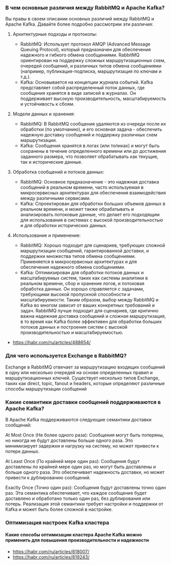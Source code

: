 ### В чем основные различия между RabbitMQ и Apache Kafka?

Вы правы в своем описании основных различий между RabbitMQ и Apache Kafka. Давайте более подробно рассмотрим эти
различия:

1. Архитектурные подходы и протоколы:

    * RabbitMQ: Использует протокол AMQP (Advanced Message Queuing Protocol), который предназначен для обеспечения
      надежного
      и
      гибкого обмена сообщениями. RabbitMQ ориентирован на поддержку сложных маршрутизационных схем, очередей сообщений,
      и
      различных типов обмена сообщениями (например, публикация-подписка, маршрутизация по ключам и т.д.).
    * Kafka: Основывается на концепции журнала событий. Kafka представляет собой распределенный поток данных, где
      сообщения
      хранятся в виде записей в журналах. Он поддерживает высокую производительность, масштабируемость и устойчивость к
      сбоям.

2. Модели данных и хранения:

    * RabbitMQ: В RabbitMQ сообщения удаляются из очереди после их обработки (по умолчанию), и его основная задача -
      обеспечить надежную доставку сообщений и поддержку различных схем маршрутизации.
    * Kafka: Сообщения хранятся в логах (или топиках) и могут быть сохранены в течение определенного времени или до
      достижения
      заданного размера, что позволяет обрабатывать как текущие, так и исторические данные.

3. Обработка сообщений и потоков данных:

    * RabbitMQ: Основное предназначение - это надежная доставка сообщений в реальном времени, часто используемая в
      микросервисных архитектурах для обеспечения взаимодействия между различными сервисами.
    * Kafka: Спроектирован для обработки больших объемов данных в реальном времени, и может также обрабатывать и
      анализировать
      потоковые данные, что делает его подходящим для использования в системах с высокой производительностью и для
      обработки
      исторических данных.

4. Использование и применение:

    * RabbitMQ: Хорошо подходит для сценариев, требующих сложной маршрутизации сообщений, гарантированной доставки, и
      поддержки множества типов обмена сообщениями. Применяется в микросервисных архитектурах и для обеспечения
      надежного
      обмена сообщениями.
    * Kafka: Оптимизирован для обработки потоков данных и масштабируемых систем, таких как системы аналитики в реальном
      времени, сбор и хранение логов, и потоковая обработка данных. Он хорошо справляется с задачами, требующими высокой
      пропускной способности и масштабируемости.
      Таким образом, выбор между RabbitMQ и Kafka во многом зависит от ваших конкретных требований и задач. RabbitMQ
      лучше
      подходит для сценариев, где критично важна надежная доставка сообщений и сложная маршрутизация, в то время как
      Kafka
      более эффективен для обработки больших потоков данных и построения систем с высокой производительностью и
      масштабируемостью.

* <https://habr.com/ru/articles/488654/>

### Для чего используется Exchange в RabbitMQ?

Exchange в RabbitMQ отвечает за маршрутизацию входящих сообщений в одну или несколько очередей на основе определенных
правил и маршрутизационных ключей. Существует несколько типов Exchange, таких как direct, topic, fanout и headers,
которые определяют различные способы маршрутизации сообщений

### Какие семантики доставки сообщений поддерживаются в Apache Kafka?

В Apache Kafka поддерживаются следующие семантики доставки сообщений:

At Most Once (Не более одного раза): Сообщения могут быть потеряны, но никогда не будут доставлены больше одного раза.
Это минимизирует задержки и нагрузку на систему, но может привести к потере данных.

At Least Once (По крайней мере один раз): Сообщения будут доставлены по крайней мере один раз, но могут быть доставлены
и больше одного раза. Это обеспечивает надежность доставки, но может привести к дублированию сообщений.

Exactly Once (Точно один раз): Сообщения будут доставлены точно один раз. Эта семантика обеспечивает, что каждое
сообщение будет доставлено и обработано только один раз, без дублирования или потерь. Реализация этой семантики требует
настройки и поддержки от Kafka и может быть более сложной в настройке.

### Оптимизация настроек Kafka кластера
#### Какие способы оптимизации кластера Apache Kafka можно применить для повышения производительности и надежности

* <https://habr.com/ru/articles/818007/>
* <https://habr.com/ru/articles/819243/>